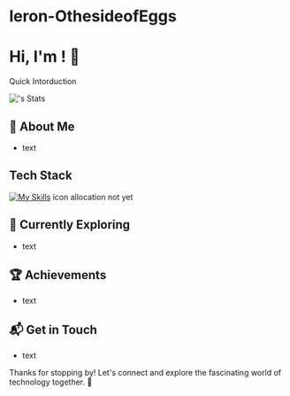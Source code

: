 # leron-OthesideofEggs
# Hi, I'm <Leron>! 👋
Quick Intorduction

![<username>'s Stats](https://github-readme-stats.vercel.app/api?username=<username>&theme=vue-dark&show_icons=true&hide_border=true&count_private=true)

## 🚀 About Me

- text 



## Tech Stack
[![My Skills](https://skillicons.dev/icons?i=js,html,css,wasm)](https://skillicons.dev)
icon allocation not yet

## 🌱 Currently Exploring
- text 

 ## 🏆 Achievements

- text 

## 📬 Get in Touch
- text 


Thanks for stopping by! Let's connect and explore the fascinating world of technology together. 🚀


<!--

Here are some ideas to get you started:

- 🔭 I’m currently working on ...
- 🌱 I’m currently learning ...
- 👯 I’m looking to collaborate on ...
- 🤔 I’m looking for help with ...
- 💬 Ask me about ...
- 📫 How to reach me: ...
- 😄 Pronouns: ...
- ⚡ Fun fact: ...
-->

